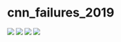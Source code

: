 # cnn_failures_2019
![](name-of-giphy.gif)
![](name-of-giphy.gif)
![](name-of-giphy.gif)
![](name-of-giphy.gif)
